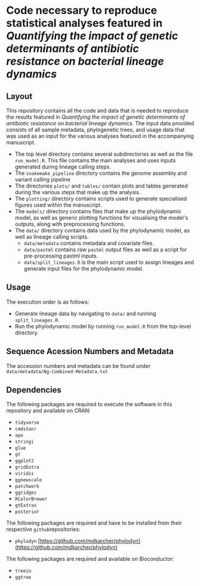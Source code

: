 # Code necessary to reproduce statistical analyses featured in _Quantifying the impact of genetic determinants of antibiotic resistance on bacterial lineage dynamics_
## Layout
This repository contains all the code and data that is needed to reproduce the results featured in _Quantifying the impact of genetic determinants of antibiotic resistance on bacterial lineage dynamics_. The input data provided consists of all sample metadata, phylogenetic trees, and usage data that was used as an input for the various analyses featured in the accompanying manuscript.
* The top level directory contains several subdirectories as well as the file ```run_model.R```. This file contains the main analyses and uses inputs generated during lineage calling steps.
* The ```snakemake_pipeline``` directory contains the genome assembly and variant calling pipeline
* The directories ```plots/``` and ```tables/``` contain plots and tables generated during the various steps that make up the analysis.
* The ```plotting/``` directory contains scripts used to generate specialised figures used within the manuscript.
* The ```models/``` directory contains files that make up the phylodynamic model, as well as generic plotting functions for visualising the model's outputs, along with preprocessing functions.
* The ```data/``` directory contains data used by the phylodynamic model, as well as lineage calling scripts.
  + ```data/metadata``` contains metadata and covariate files.
  + ```data/pastml``` contains raw ```pastml``` output files as well as a script for pre-processing pastml inputs.
  + ```data/split_lineages.R``` is the main script used to assign lineages and generate input files for the phylodynamic model.

## Usage
The execution order is as follows:
* Generate lineage data by navigating to ```data/``` and running ```split_lineages.R```.
* Run the phylodynamic model by running ```run_model.R``` from the top-level directory.

## Sequence Acession Numbers and Metadata
The accession numbers and metadata can be found under ```data/metadata/Ng-Combined-Metadata.txt```

## Dependencies
The following packages are required to execute the software in this repository and available on CRAN:
* ```tidyverse```
* ```cmdstanr```
* ```ape```
* ```stringi```
* ```glue```
* ```gt```
* ```ggplot2```
* ```gridExtra```
* ```viridis```
* ```ggnewscale```
* ```patchwork```
* ```ggridges```
* ```RColorBrewer```
* ```gtExtras```
* ```posterior```

The following packages are required and have to be installed from their respective ```github```repositories:
* ```phylodyn``` [https://github.com/mdkarcher/phylodyn](https://github.com/mdkarcher/phylodyn)

The following packages are required and available on Bioconductor:
* ```treeio```
* ```ggtree```
